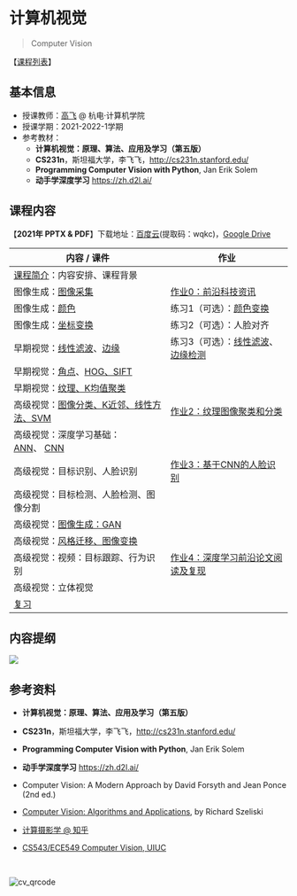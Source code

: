 # 计算机视觉

> Computer Vision

【[课程列表](https://aiart.live/courses/)】

## 基本信息

- 授课教师：[高飞](http://aiart.live) @ 杭电·计算机学院
- 授课学期：2021-2022-1学期
- 参考教材：
  - **计算机视觉：原理、算法、应用及学习（第五版）** 
  - **CS231n**，斯坦福大学，李飞飞，http://cs231n.stanford.edu/
  - **Programming Computer Vision with Python**, Jan Erik Solem
  - **动手学深度学习** https://zh.d2l.ai/

## 课程内容

【**2021年 PPTX & PDF**】下载地址：[百度云](https://pan.baidu.com/s/1itg1i9tG2KAdnddz_mqYAw?pwd=wqkc)(提取码：wqkc)，[Google Drive](https://drive.google.com/file/d/1fUCv_PEQ35MjS6EeDlaj74VGeKD6sQH5/view?usp=sharing)

| 内容 / 课件                                                                          | 作业                                                            |
| -------------------------------------------------------------------------------- | ------------------------------------------------------------- |
| [课程简介](/计算机视觉/CV-01课程简介.pdf)：内容安排、课程背景                                            |                                                               |
| 图像生成：[图像采集](/计算机视觉/CV-02图像生成-图像采集.pdf)                                            | [作业0：前沿科技资讯](计算机视觉基础/TechNews.md)                             |
| 图像生成：[颜色](/计算机视觉/CV-03图像生成-颜色.pdf)                                                | 练习1（可选）：[颜色变换](计算机视觉基础/作业1图像生成.md)                            |
| 图像生成：[坐标变换](/计算机视觉/CV-04图像生成-坐标变换.pdf)                                            | 练习2（可选）：人脸对齐                                                  |
| 早期视觉：[线性滤波](/计算机视觉/CV-05早期视觉-线性滤波.pdf)、[边缘](/计算机视觉/CV-06早期视觉-边缘.pdf)               | 练习3（可选）：[线性滤波](计算机视觉基础/作业2线性滤波.md)、[边缘检测](计算机视觉基础/作业3边缘检测.md) |
| 早期视觉：[角点](/计算机视觉/CV-07早期视觉-角点corner.pdf)、[HOG、SIFT](/计算机视觉/CV-08早期视觉-HOG-SIFT.pdf) |                                                               |
| 早期视觉：[纹理、K均值聚类](/计算机视觉/CV-09早期视觉-纹理.pdf)                                          |                                                               |
| 高级视觉：[图像分类、K近邻、线性方法、SVM ](/计算机视觉/CV-10图像分类.pdf)                                   | [作业2：纹理图像聚类和分类](/计算机视觉/作业2纹理聚类和分类.md)                          |
| 高级视觉：深度学习基础：[ANN](CV-12神经网络.pdf)、 [CNN](/计算机视觉/CV-13卷积神经网络.pdf)                   |                                                               |
| 高级视觉：目标识别、人脸识别                                                                   | [作业3：基于CNN的人脸识别]()                                            |
| 高级视觉：目标检测、人脸检测、图像分割                                                              |                                                               |
| 高级视觉：[图像生成：GAN](/计算机视觉/CV-14生成对抗网络.pdf)                                           |                                                               |
| 高级视觉：[风格迁移、图像变换](/计算机视觉/CV-14生成对抗网络.pdf)                                          |                                                               |
| 高级视觉：视频：目标跟踪、行为识别                                                                | [作业4：深度学习前沿论文阅读及复现]()                                         |
| 高级视觉：立体视觉                                                                        |                                                               |
| [复习](计算机视觉基础/cv_all.png)                                                         |                                                               |

## 内容提纲

![](/计算机视觉/cv-list.png)

## 参考资料

- **计算机视觉：原理、算法、应用及学习（第五版）** 

- **CS231n**，斯坦福大学，李飞飞，http://cs231n.stanford.edu/

- **Programming Computer Vision with Python**, Jan Erik Solem

- **动手学深度学习** https://zh.d2l.ai/

- Computer Vision: A Modern Approach by David Forsyth and Jean Ponce (2nd ed.)

- [Computer Vision: Algorithms and Applications](https://szeliski.org/Book/), by Richard Szeliski

- [计算摄影学 @ 知乎](https://www.zhihu.com/column/hawkcp)

- [CS543/ECE549 Computer Vision, UIUC](https://courses.engr.illinois.edu/)
  
  ​

![cv_qrcode](/计算机视觉/cv-ref.png)
